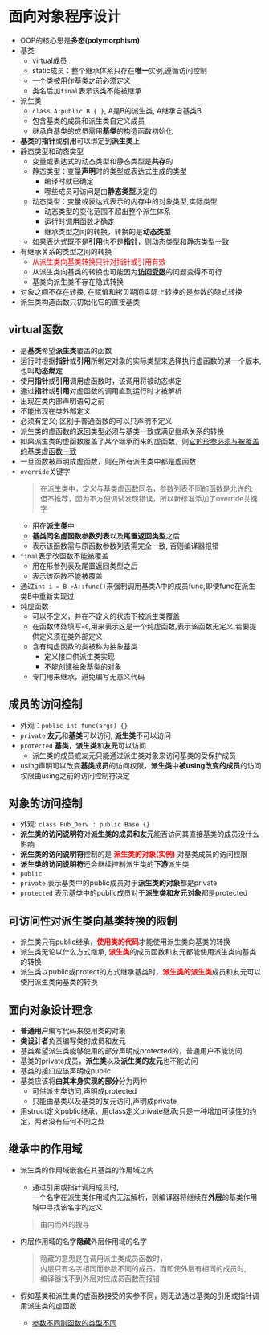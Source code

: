 # 面向对象程序设计

- OOP的核心思是**多态(polymorphism)**
- 基类
  - virtual成员
  - static成员：整个继承体系只存在**唯一**实例,遵循访问控制
  - 一个类被用作基类之前必须定义
  - 类名后加`final`表示该类不能被继承
- 派生类
  - `class A:public B { }`, A是B的派生类, A继承自基类B
  - 包含基类的成员和派生类自定义成员
  - 继承自基类的成员需用**基类**的构造函数初始化
- **基类**的**指针**或**引用**可以绑定到**派生类**上
- 静态类型和动态类型
  - 变量或表达式的动态类型和静态类型是**共存**的
  - 静态类型：变量**声明**时的类型或表达式生成的类型
    - 编译时就已确定
    - 哪些成员可访问是由**静态类型**决定的
  - 动态类型：变量或表达式表示的内存中的对象类型,实际类型
    - 动态类型的变化范围不超出整个派生体系
    - 运行时调用函数才确定
    - 继承类型之间的转换，转换的是**动态类型**
  - 如果表达式既不是**引用**也不是**指针**，则动态类型和静态类型一致
- 有继承关系的类型之间的转换
  - <font color="red">从派生类向基类转换只针对指针或引用有效</font>
  - 从派生类向基类的转换也可能因为[**访问受限**](#translimit)的问题变得不可行
  - 基类向派生类不存在隐式转换
- 对象之间不存在转换, 在赋值和拷贝期间实际上转换的是参数的隐式转换
- 派生类构造函数只初始化它的直接基类

## <span id ="virtualfunc">virtual函数</span>

- 是**基类**希望**派生类**覆盖的函数
- 运行时根据**指针**或**引用**所绑定对象的实际类型来选择执行虚函数的某一个版本,也叫**动态绑定**
- 使用**指针**或**引用**调用虚函数时，该调用将被动态绑定
- 通过**指针**或**引用**对虚函数的调用直到运行时才被解析
- 出现在类内部声明语句之前
- 不能出现在类外部定义
- 必须有定义; 区别于普通函数的可以只声明不定义
- 派生类的虚函数的返回类型必须与基类一致或满足继承关系的转换
- 如果派生类的虚函数覆盖了某个继承而来的虚函数，则[它的形参必须与被覆盖的基类虚函数一致](#virtualfuncargs)
- 一旦函数被声明成虚函数，则在所有派生类中都是虚函数
- `override`关键字
  > 在派生类中，定义与基类虚函数同名，参数列表不同的函数是允许的;  
  但不推荐，因为不方便调试发现错误，所以新标准添加了override关键字
  - 用在**派生类**中
  - **基类同名虚函数参数列表**以及**尾置返回类型**之后
  - 表示该函数需与原函数参数列表需完全一致, 否则编译器报错
- `final`表示改函数不能被覆盖
  - 用在形参列表及尾置返回类型之后
  - 表示该函数不能被覆盖
- 通过`int i = B->A::func()`来强制调用基类A中的成员func,即使func在派生类B中重新实现过
- 纯虚函数
  - 可以不定义，并在不定义的状态下被派生类覆盖
  - 在函数体处填写`=0`,用来表示这是一个纯虚函数,表示该函数无定义,若要提供定义须在类外部定义
  - 含有纯虚函数的类被称为抽象基类
    - 定义接口供派生类实现
    - 不能创建抽象基类的对象
  - 专门用来继承，避免编写无意义代码

## 成员的访问控制

- 外观：`public int func(args) {}`
- `private` **友元**和**基类**可以访问, **派生类**不可以访问
- `protected` **基类**，**派生类**和**友元**可以访问
  - 派生类的成员或友元只能通过派生类对象来访问基类的受保护成员
- using声明可以改变**基类成员**的访问权限，**派生类**中**被using改变的成员**的访问权限由using之前的访问控制符决定

## 对象的访问控制

- 外观: `class Pub_Derv : public Base {}`
- **派生类的访问说明符**对**派生类的成员和友元**能否访问其直接基类的成员没什么影响
- **派生类的访问说明符**控制的是 <font color="red">**派生类的对象(实例)**</font> 对基类成员的访问权限
- **派生类的访问说明符**还会继续控制派生类的**下游**派生类
- `public`
- `private` 表示基类中的public成员对于**派生类的对象**都是private
- `protected` 表示基类中的public成员对于**派生类和友元对象**都是protected

## <span id="translimit">可访问性对派生类向基类转换的限制</span>

- 派生类只有public继承，<font color="red">**使用类的代码**</font>才能使用派生类向基类的转换
- 派生类无论以什么方式继承, <font color="red">**派生类**</font>的成员函数和友元都能使用派生类向基类的转换
- 派生类以public或protect的方式继承基类时，<font color="red">**派生类的派生类**</font>成员和友元可以使用派生类向基类的转换

## 面向对象设计理念

- **普通用户**编写代码来使用类的对象
- **类设计者**负责编写类的成员和友元
- 基类希望派生类能够使用的部分声明成protected的，普通用户不能访问
- 基类的private成员，**派生类**以及**派生类的友元**也不能访问
- 基类的接口应该声明成public
- 基类应该将**由其本身实现的部分**分为两种
  - 可供派生类访问,声明成protected
  - 只能由基类以及基类的友元访问,声明成private
- 用struct定义public继承，用class定义private继承;只是一种增加可读性的约定，两者没有任何不同之处

## 继承中的作用域

- 派生类的作用域嵌套在其基类的作用域之内
  - 通过引用或指针调用成员时,  
  一个名字在派生类作用域内无法解析，则编译器将继续在**外层**的基类作用域中寻找该名字的定义
  > 由内而外的搜寻

- 内层作用域的名字**隐藏**外层作用域的名字
  > 隐藏的意思是在调用派生类成员函数时，  
  内层只有名字相同而参数不同的成员，而即使外层有相同的成员时,  
  编译器找不到外层对应成员函数而报错
- <span id="virtualfuncargs">假如基类和派生类的虚函数接受的实参不同，则无法通过基类的引用或指针调用派生类的虚函数</span>
  - [参数不同则函数的类型不同](#functype)

